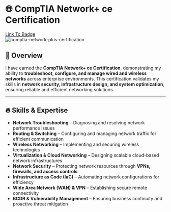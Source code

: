 # 🌐 CompTIA Network+ ce Certification  
[Link To Badge](https://www.credly.com/badges/0dc2b5fa-1ddf-4f2a-8f19-88372f66ea6b/public_url)  
![comptia-network-plus-certification](https://github.com/user-attachments/assets/55cb1529-81c5-47b6-83bc-1dcda1d477bd)

## 🚀 Overview  
I have earned the **CompTIA Network+ ce Certification**, demonstrating my ability to **troubleshoot, configure, and manage wired and wireless networks** across enterprise environments. This certification validates my skills in **network security, infrastructure design, and system optimization**, ensuring reliable and efficient networking solutions.  

---

## 🔥 Skills & Expertise  

- **Network Troubleshooting** – Diagnosing and resolving network performance issues  
- **Routing & Switching** – Configuring and managing network traffic for efficient communication  
- **Wireless Networking** – Implementing and securing wireless technologies  
- **Virtualization & Cloud Networking** – Designing scalable cloud-based network infrastructures  
- **Network Security** – Protecting network resources through **VPNs, firewalls, and access controls**  
- **Infrastructure as Code (IaC)** – Automating network configurations for efficiency  
- **Wide Area Network (WAN) & VPN** – Establishing secure remote connectivity  
- **BCDR & Vulnerability Management** – Ensuring business continuity and proactive threat mitigation  

